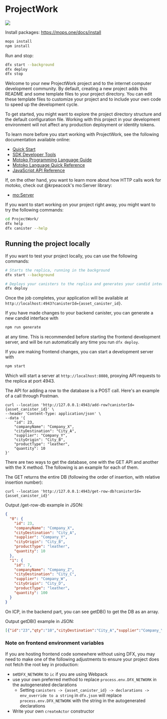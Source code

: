 # ProjectWork
![](https://github.com/GioanZ/project-work/blob/main/mvp_sample.gif)

Install packages:
https://mops.one/docs/install

```bash
mops install
npm install
```

Run and stop:

```bash
dfx start --background
dfx deploy
dfx stop
```

Welcome to your new ProjectWork project and to the internet computer development community. By default, creating a new project adds this README and some template files to your project directory. You can edit these template files to customize your project and to include your own code to speed up the development cycle.

To get started, you might want to explore the project directory structure and the default configuration file. Working with this project in your development environment will not affect any production deployment or identity tokens.

To learn more before you start working with ProjectWork, see the following documentation available online:

- [Quick Start](https://internetcomputer.org/docs/current/developer-docs/quickstart/hello10mins)
- [SDK Developer Tools](https://internetcomputer.org/docs/current/developer-docs/build/install-upgrade-remove)
- [Motoko Programming Language Guide](https://internetcomputer.org/docs/current/developer-docs/build/cdks/motoko-dfinity/motoko/)
- [Motoko Language Quick Reference](https://internetcomputer.org/docs/current/references/motoko-ref/)
- [JavaScript API Reference](https://erxue-5aaaa-aaaab-qaagq-cai.raw.icp0.io)

If, on the other hand, you want to learn more about how HTTP calls work for motoko, check out @krpeacock's mo:Server library:

- [mo:Server](https://github.com/krpeacock/server)

If you want to start working on your project right away, you might want to try the following commands:

```bash
cd ProjectWork/
dfx help
dfx canister --help
```

## Running the project locally

If you want to test your project locally, you can use the following commands:

```bash
# Starts the replica, running in the background
dfx start --background

# Deploys your canisters to the replica and generates your candid interface
dfx deploy
```

Once the job completes, your application will be available at `http://localhost:4943?canisterId={asset_canister_id}`.

If you have made changes to your backend canister, you can generate a new candid interface with

```bash
npm run generate
```

at any time. This is recommended before starting the frontend development server, and will be run automatically any time you run `dfx deploy`.

If you are making frontend changes, you can start a development server with

```bash
npm start
```

Which will start a server at `http://localhost:8080`, proxying API requests to the replica at port 4943.

The API for adding a row to the database is a POST call. Here's an example of a call through Postman.

```curl
curl --location 'http://127.0.0.1:4943/add-row?canisterId={asset_canister_id}' \
--header 'Content-Type: application/json' \
--data '{
    "id": 23,
    "companyName": "Company_X",
    "cityDestination": "City_A",
    "supplier": "Company_Y",
    "cityOrigin": "City_B",
    "productType": "leather",
    "quantity": 10
}'
```
There are two ways to get the database, one with the GET API and another with the X method. The following is an example for each of them.

The GET returns the entire DB (following the order of insertion, with relative insertion number):
```curl
curl --location 'http://127.0.0.1:4943/get-row-db?canisterId={asset_canister_id}'
```

Output /get-row-db example in JSON:
```json
{
  "0": {
    "id": 23,
    "companyName": "Company_X",
    "cityDestination": "City_A",
    "supplier": "Company_Y",
    "cityOrigin": "City_B",
    "productType": "leather",
    "quantity": 10
  },
  "1": {
    "id": 7,
    "companyName": "Company_Z",
    "cityDestination": "City_C",
    "supplier": "Company_W",
    "cityOrigin": "City_D",
    "productType": "leather",
    "quantity": 100
  }
}
```

On ICP, in the backend part, you can see getDB() to get the DB as an array.

Output getDB() example in JSON:
```json
[{"id":"23","qty":"10","cityDestination":"City_A","supplier":"Company_Y","productType":"leather","companyName":"Company_X","cityOrigin":"City_B"},{"id":"7","qty":"100","cityDestination":"City_C","supplier":"Company_W","productType":"leather","companyName":"Company_Z","cityOrigin":"City_D"}]
```

### Note on frontend environment variables

If you are hosting frontend code somewhere without using DFX, you may need to make one of the following adjustments to ensure your project does not fetch the root key in production:

- set`DFX_NETWORK` to `ic` if you are using Webpack
- use your own preferred method to replace `process.env.DFX_NETWORK` in the autogenerated declarations
  - Setting `canisters -> {asset_canister_id} -> declarations -> env_override to a string` in `dfx.json` will replace `process.env.DFX_NETWORK` with the string in the autogenerated declarations
- Write your own `createActor` constructor
